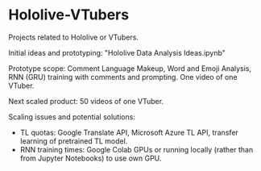# Hololive-VTubers
Projects related to Hololive or VTubers.

Initial ideas and prototyping: "Hololive Data Analysis Ideas.ipynb"

Prototype scope: Comment Language Makeup, Word and Emoji Analysis, RNN (GRU) training with comments and prompting. One video of one VTuber.

Next scaled product: 50 videos of one VTuber.

Scaling issues and potential solutions: 
- TL quotas: Google Translate API,  Microsoft Azure TL API, transfer learning of pretrained TL model.
- RNN training times: Google Colab GPUs or running locally (rather than from Jupyter Notebooks) to use own GPU.
